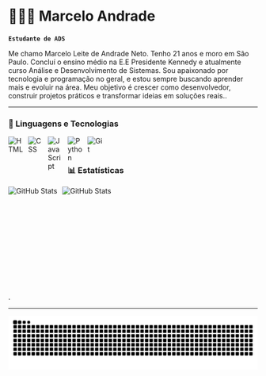 
# 👨🏻‍💻 Marcelo Andrade

**`Estudante de ADS`**

Me chamo Marcelo Leite de Andrade Neto. Tenho 21 anos e moro em São Paulo. Concluí o ensino médio na E.E Presidente Kennedy e atualmente curso Análise e Desenvolvimento de Sistemas. Sou apaixonado por tecnologia e programação no geral, e estou sempre buscando aprender mais e evoluir na área. Meu objetivo é crescer como desenvolvedor, construir projetos práticos e transformar ideias em soluções reais..


---

### 🤖 Linguagens e Tecnologias

<img 
    align="left" 
    alt="HTML"
    title="HTML" 
    width="30px" 
    style="padding-right: 10px;" 
    src="https://cdn.jsdelivr.net/gh/devicons/devicon@latest/icons/html5/html5-original.svg" 
/>
<img 
    align="left" 
    alt="CSS" 
    title="CSS"
    width="30px" 
    style="padding-right: 10px;" 
    src="https://cdn.jsdelivr.net/gh/devicons/devicon@latest/icons/css3/css3-original.svg" 
/>
<img 
    align="left" 
    alt="JavaScript" 
    title="JavaScript"
    width="30px" 
    style="padding-right: 10px;" 
    src="https://cdn.jsdelivr.net/gh/devicons/devicon@latest/icons/javascript/javascript-original.svg" 
/>

<img 
    align="left" 
    alt="Python" 
    title="Python"
    width="30px" 
    style="padding-right: 10px;" 
    src="https://cdn.jsdelivr.net/gh/devicons/devicon@latest/icons/python/python-original.svg" 
/>

<img 
    align="left" 
    alt="Git" 
    title="Git"
    width="30px" 
    style="padding-right: 10px;" 
    src="https://cdn.jsdelivr.net/gh/devicons/devicon@latest/icons/git/git-original.svg" 
/>

<br/>
<br/>

### 📊 Estatísticas

<p>
  <img 
    align="left" 
    alt="GitHub Stats" 
    height="200" 
    style="padding-right: 10px;" 
    src="https://github-readme-stats.vercel.app/api?username=omarceloandradee&show_icons=true&theme=github_dark&include_all_commits=true&locale=pt-br" 
  />

<img 
      align="left" 
      alt="GitHub Stats" 
      height="200" 
      src="https://github-readme-stats.vercel.app/api/top-langs/?username=omarceloandradee&theme=github_dark&layout=compact&custom_title=Tecnologias&langs_count=9" 
  />

<br clear="both">

<p> . </p>

---

<img src="https://raw.githubusercontent.com/omarceloandradee/omarceloandradee/output/snake.svg" alt="Snake animation" />
